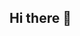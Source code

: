 ## Hi there 👋

<!--
**s4br1n44/s4br1n44** is a ✨ _special_ ✨ repository because its `README.md` (this file) appears on your GitHub profile.

Here are some ideas to get you started:

- 🔭 I’m currently working on Alura
- 🌱 I’m currently learning java'script 
- 👯 I’m looking to collaborate nothing
- 🤔 I’m looking for help with everything
- 💬 Ask me about anyting
- 📫 How to reach me: don't reach
- 😄 Pronouns: she/her
- ⚡ Fun fact: i don't like peoples
-->
